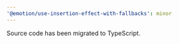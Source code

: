 ```yaml
---
'@emotion/use-insertion-effect-with-fallbacks': minor
---
```


Source code has been migrated to TypeScript.
